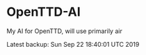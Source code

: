 # OpenTTD-AI
My AI for OpenTTD, will use primarily air

Latest backup: Sun Sep 22 18:40:01 UTC 2019

